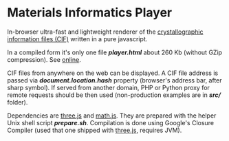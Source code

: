 Materials Informatics Player
======

In-browser ultra-fast and lightweight renderer of the [crystallographic information files (CIF)](https://en.wikipedia.org/wiki/Crystallographic_Information_File) written in a pure javascript.

In a compiled form it's only one file **_player.html_** about 260 Kb (without GZip compression). See [online](https://tilde.pro/player.html#http://www.nwchem-sw.org/images/Diamond.opt.cif).

CIF files from anywhere on the web can be displayed. A CIF file address is passed via **_document.location.hash_** property (browser's address bar, after sharp symbol). If served from another domain, PHP or Python proxy for remote requests should be then used (non-production examples are in **_src/_** folder).

Dependencies are [three.js](https://github.com/mrdoob/three.js) and [math.js](http://mathjs.org). They are prepared with the helper Unix shell script **_prepare.sh_**. Compilation is done using Google's Closure Compiler (used that one shipped with [three.js](https://github.com/mrdoob/three.js), requires JVM).
